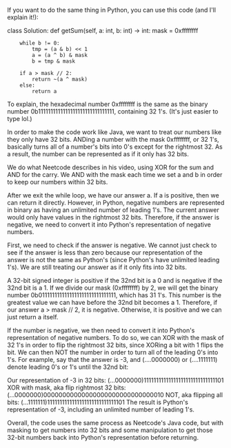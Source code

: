 If you want to do the same thing in Python, you can use this code (and I'll explain it!):

class Solution:
    def getSum(self, a: int, b: int) -> int:
        mask = 0xffffffff

        while b != 0:
            tmp = (a & b) << 1
            a = (a ^ b) & mask
            b = tmp & mask

        if a > mask // 2:
            return ~(a ^ mask)
        else:
            return a

To explain, the hexadecimal number 0xffffffff is the same as the binary number 0b1111111111111111111111111111111, containing 32 1's. (It's just easier to type lol.)

In order to make the code work like Java, we want to treat our numbers like they only have 32 bits. ANDing a number with the mask 0xffffffff, or 32 1's, basically turns all of a number's bits into 0's except for the rightmost 32. As a result, the number can be represented as if it only has 32 bits.

We do what Neetcode describes in his video, using XOR for the sum and AND for the carry. We AND with the mask each time we set a and b in order to keep our numbers within 32 bits.

After we exit the while loop, we have our answer a. If a is positive, then we can return it directly. However, in Python, negative numbers are represented in binary as having an unlimited number of leading 1's. The current answer would only have values in the rightmost 32 bits. Therefore, if the answer is negative, we need to convert it into Python's representation of negative numbers. 

First, we need to check if the answer is negative. We cannot just check to see if the answer is less than zero because our representation of the answer is not the same as Python's (since Python's have unlimited leading 1's). We are still treating our answer as if it only fits into 32 bits. 

A 32-bit signed integer is positive if the 32nd bit is a 0 and is negative if the 32nd bit is a 1. If we divide our mask (0xffffffff) by 2, we will get the binary number 0b0111111111111111111111111111111, which has 31 1's. This number is the greatest value we can have before the 32nd bit becomes a 1. Therefore, if our answer a > mask // 2, it is negative. Otherwise, it is positive and we can just return a itself.

If the number is negative, we then need to convert it into Python's representation of negative numbers. To do so, we can XOR with the mask of 32 1's in order to flip the rightmost 32 bits, since XORing a bit with 1 flips the bit. We can then NOT the number in order to turn all of the leading 0's into 1's. For example, say that the answer is -3, and (....0000000) or (....1111111) denote leading 0's or 1's until the 32nd bit:

Our representation of -3 in 32 bits: (...0000000)11111111111111111111111111111101
XOR with mask, aka flip rightmost 32 bits: (...0000000)00000000000000000000000000000010
NOT, aka flipping all bits: (...1111111)1111111111111111111111111111101
The result is Python's representation of -3, including an unlimited number of leading 1's.

Overall, the code uses the same process as Neetcode's Java code, but with masking to get numbers into 32 bits and some manipulation to get those 32-bit numbers back into Python's representation before returning.